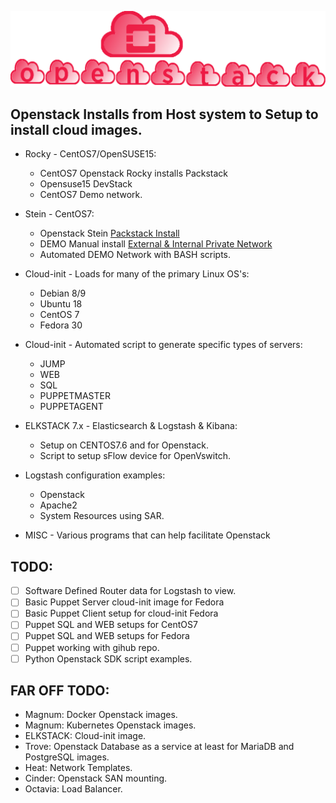 
![openstack Installs](./gh_img/openstack_installs.png)


## Openstack Installs from Host system to Setup to install cloud images. 

* Rocky - CentOS7/OpenSUSE15:
  * CentOS7 Openstack Rocky installs Packstack
  * Opensuse15 DevStack
  * CentOS7 Demo network.

* Stein - CentOS7:
  * Openstack Stein [Packstack Install](https://github.com/icarusfactor/openstack-Installs/blob/master/stein/PackStack-Stein-AllInOne-CentOS7.6.md)  
  * DEMO Manual install [External & Internal Private Network](https://github.com/icarusfactor/openstack-Installs/blob/master/stein/ScalableWebService-Stein.md) 
  * Automated DEMO Network with BASH scripts.

* Cloud-init - Loads for many of the primary Linux OS's:
  * Debian 8/9
  * Ubuntu 18
  * CentOS 7
  * Fedora 30
* Cloud-init - Automated script to generate specific types of servers:
  * JUMP
  * WEB
  * SQL
  * PUPPETMASTER
  * PUPPETAGENT
* ELKSTACK 7.x - Elasticsearch & Logstash & Kibana:
  * Setup on CENTOS7.6 and for Openstack. 
  * Script to setup sFlow device for OpenVswitch.
* Logstash configuration examples:
    * Openstack 
    * Apache2
    * System Resources using SAR.   

* MISC - Various programs that can help facilitate Openstack


## TODO:

 - [ ] Software Defined Router data for Logstash to view. 
 - [ ] Basic Puppet Server cloud-init image for Fedora 
 - [ ] Basic Puppet Client setup for cloud-init Fedora 
 - [ ] Puppet SQL and WEB setups for CentOS7 
 - [ ] Puppet SQL and WEB setups for Fedora 
 - [ ] Puppet working with gihub repo. 
 - [ ] Python Openstack SDK script examples.

## FAR OFF TODO:
  * Magnum:   Docker Openstack images.
  * Magnum:   Kubernetes Openstack images.
  * ELKSTACK: Cloud-init image.
  * Trove:    Openstack Database as a service at least for MariaDB and PostgreSQL images.
  * Heat:     Network Templates.
  * Cinder:   Openstack SAN mounting.
  * Octavia:  Load Balancer. 

   
   

